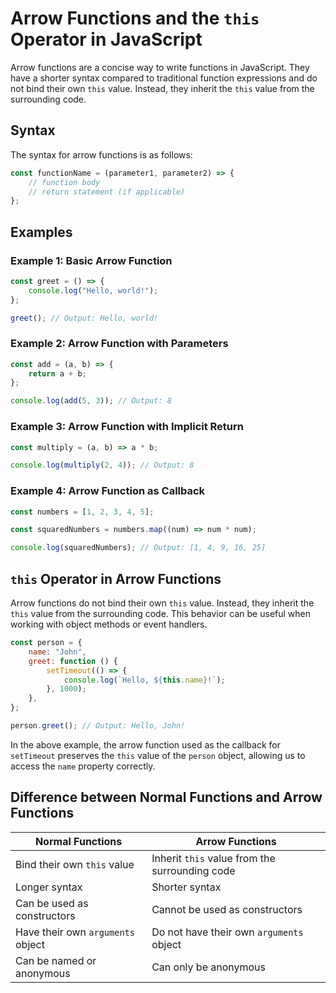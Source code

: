 # Arrow Functions and the `this` Operator in JavaScript

Arrow functions are a concise way to write functions in JavaScript. They have a shorter syntax compared to traditional function expressions and do not bind their own `this` value. Instead, they inherit the `this` value from the surrounding code.

## Syntax

The syntax for arrow functions is as follows:

```javascript
const functionName = (parameter1, parameter2) => {
    // function body
    // return statement (if applicable)
};
```

## Examples

### Example 1: Basic Arrow Function

```javascript
const greet = () => {
    console.log("Hello, world!");
};

greet(); // Output: Hello, world!
```

### Example 2: Arrow Function with Parameters

```javascript
const add = (a, b) => {
    return a + b;
};

console.log(add(5, 3)); // Output: 8
```

### Example 3: Arrow Function with Implicit Return

```javascript
const multiply = (a, b) => a * b;

console.log(multiply(2, 4)); // Output: 8
```

### Example 4: Arrow Function as Callback

```javascript
const numbers = [1, 2, 3, 4, 5];

const squaredNumbers = numbers.map((num) => num * num);

console.log(squaredNumbers); // Output: [1, 4, 9, 16, 25]
```

## `this` Operator in Arrow Functions

Arrow functions do not bind their own `this` value. Instead, they inherit the `this` value from the surrounding code. This behavior can be useful when working with object methods or event handlers.

```javascript
const person = {
    name: "John",
    greet: function () {
        setTimeout(() => {
            console.log(`Hello, ${this.name}!`);
        }, 1000);
    },
};

person.greet(); // Output: Hello, John!
```

In the above example, the arrow function used as the callback for `setTimeout` preserves the `this` value of the `person` object, allowing us to access the `name` property correctly.

## Difference between Normal Functions and Arrow Functions

| Normal Functions | Arrow Functions |
|------------------|-----------------|
| Bind their own `this` value | Inherit `this` value from the surrounding code |
| Longer syntax | Shorter syntax |
| Can be used as constructors | Cannot be used as constructors |
| Have their own `arguments` object | Do not have their own `arguments` object |
| Can be named or anonymous | Can only be anonymous |